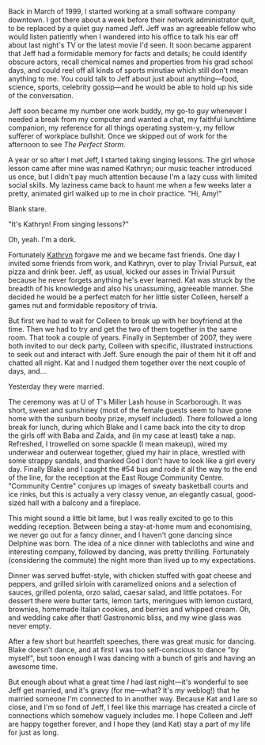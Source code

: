 <!--
.. title: Jeff and Colleen
.. date: 2009-07-06 00:02:59
.. author: Amy Brown
-->

Back in March of 1999, I started working at a small software
company downtown. I got there about a week before their 
network administrator quit, to be replaced by a quiet guy named
Jeff. Jeff was an agreeable fellow who would listen
patiently when I wandered into his office to talk his ear off
about last night's TV or the latest movie I'd seen. It soon
became apparent that Jeff had a formidable memory for facts
and details; he could identify obscure actors, recall
chemical names and properties from his grad school days, and
could reel off all kinds of sports minutiae which still don't
mean anything to me.  You could talk to Jeff about just about
anything&mdash;food, science, sports, celebrity gossip&mdash;and 
he would be able to hold up his side of the conversation.

Jeff soon became my number one work buddy, my go-to guy whenever
I needed a break from my computer and wanted a chat, my
faithful lunchtime companion, my reference for all things
operating system-y, my fellow sufferer of workplace bullshit. 
Once we skipped out of work for the afternoon to see *The 
Perfect Storm*.

A year or so after I met Jeff, I started taking singing lessons.
The girl whose lesson came after mine was named Kathryn; our
music teacher introduced us once, but I didn't pay much attention
because I'm a lazy cuss with limited social skills. My laziness
came back to haunt me when a few weeks later a pretty, animated
girl walked up to me in choir practice. "Hi, Amy!"

Blank stare.

"It's Kathryn! From singing lessons?"

Oh, yeah. I'm a dork.

Fortunately [Kathryn](http://inquisiturient.blogspot.com/) forgave 
me and we became fast friends. One
day I invited some friends from work, and Kathryn, over to play
Trivial Pursuit, eat pizza and drink beer. Jeff, as usual, kicked
our asses in Trivial Pursuit because he never forgets anything
he's ever learned. Kat was struck by the breadth of his knowledge
and also his unassuming, agreeable manner. She decided he would
be a perfect match for her little sister Colleen, herself a
games nut and formidable repository of trivia.

But first we had to wait for Colleen to break up with her boyfriend
at the time. Then we had to try and get the two of them together
in the same room. That took a couple of years. Finally in September
of 2007, they were both invited to our deck party, Colleen 
with specific, illustrated instructions
to seek out and interact with Jeff. Sure enough the pair of them
hit it off and chatted all night. Kat and I nudged
them together over the next couple of days, and...

Yesterday they were married.

The ceremony was at U of T's Miller Lash house in Scarborough. It was
short, sweet and sunshiney (most of the female guests
seem to have gone home with the sunburn booby prize, myself
included). There followed a long break for lunch, during which Blake and
I came back into the city to drop the girls off with Baba and
Zaida, and (in my case at least) take a nap. Refreshed, I trowelled
on some spackle (I mean makeup), wired my underwear and outerwear
together, glued my hair in place, wrestled with some strappy
sandals, and thanked God I don't have to
look like a girl every day. Finally Blake and I caught the #54
bus and rode it all the way to the end of the line, for the 
reception at the
East Rouge Community Centre. "Community Centre" conjures up
images of sweaty basketball courts and ice rinks, but this is 
actually a very classy venue, an elegantly casual, good-sized hall 
with a balcony and a fireplace.

This might sound a little bit lame, but I was really excited to
go to this wedding reception. Between being a stay-at-home mum
and economising, we never go out for a fancy dinner, and I haven't
gone dancing since Delphine was born. The idea of a nice dinner
with tablecloths and wine and interesting company, followed by
dancing, was pretty thrilling. Fortunately (considering the commute)
the night more than lived up to my expectations. 

Dinner was served buffet-style, with chicken stuffed with goat cheese
and peppers, and grilled sirloin with caramelized onions and a selection
of sauces, grilled polenta, orzo salad, caesar salad, and little potatoes.
For dessert there were butter tarts, lemon tarts, meringues with lemon
custard, brownies, homemade Italian cookies, and berries and whipped 
cream. Oh, and wedding cake after that! Gastronomic bliss, and my
wine glass was never empty.

After a few short but heartfelt speeches, there was great music for
dancing. Blake doesn't dance, and at first I was too self-conscious
to dance "by myself", but soon enough I was dancing with a bunch
of girls and having an awesome time.

But enough about what a great time *I* had last night&mdash;it's 
wonderful to see Jeff get married, and it's gravy (for me&mdash;what?
It's *my* weblog!) that he married someone I'm connected to in
another way. Because Kat and I are so close, and I'm so fond of
Jeff, I feel like this marriage has created 
a circle of connections which somehow vaguely includes me.
I hope Colleen and Jeff are happy together forever, and
I hope they (and Kat) stay a part of my life for just as long.

